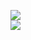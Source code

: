 [![](https://img.shields.io/badge/Made%20With-Github%20Spray-lightgrey.svg?style=for-the-badge&logo=github)](https://github.com/Annihil/github-spray#20853)  
[![](https://i.imgur.com/2DrTn0Z.gif)](https://github.com/Annihil/github-spray)